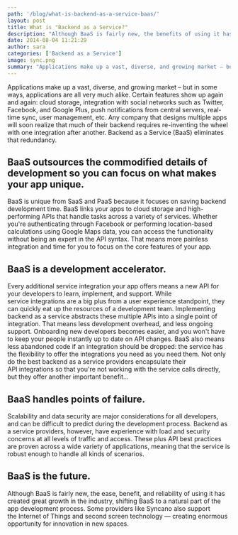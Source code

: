 ```yaml
---
path: '/blog/what-is-backend-as-a-service-baas/'
layout: post
title: What is "Backend as a Service?"
description: "Although BaaS is fairly new, the benefits of using it has created great growth in the industry, shifting BaaS to a natural part of the app development process."
date: 2014-08-04 11:21:29
author: sara
categories: ['Backend as a Service']
image: sync.png
summary: "Applications make up a vast, diverse, and growing market – but in some ways, applications are all very much alike. Certain features show up again and again: cloud storage, integration with social networks such as Twitter, Facebook, and Google Plus, push notifications from central servers, real-time sync, user management, etc. Any company that designs multiple apps will soon realize that much of their backend requires re-inventing the wheel with one integration after another. Backend as a Service (BaaS) eliminates that redundancy."
---
```

Applications make up a vast, diverse, and growing market – but in some ways, applications are all very much alike. Certain features show up again and again: cloud storage, integration with social networks such as Twitter, Facebook, and Google Plus, push notifications from central servers, real-time sync, user management, etc. Any company that designs multiple apps will soon realize that much of their backend requires re-inventing the wheel with one integration after another. Backend as a Service (BaaS) eliminates that redundancy.
<h2>BaaS outsources the commodified details of development so you can focus on what makes your app unique.</h2>
BaaS is unique from SaaS and PaaS because it focuses on saving backend development time. BaaS links your apps to cloud storage and high-performing APIs that handle tasks across a variety of services. Whether you're authenticating through Facebook or performing location-based calculations using Google Maps data, you can access the functionality without being an expert in the API syntax. That means more painless integration and time for you to focus on the core features of your app.
<h2>BaaS is a development accelerator.</h2>
Every additional service integration your app offers means a new API for your developers to learn, implement, and support. While service integrations are a big plus from a user experience standpoint, they can quickly eat up the resources of a development team. Implementing backend as a service abstracts these multiple APIs into a single point of integration. That means less development overhead, and less ongoing support. Onboarding new developers becomes easier, and you won't have to keep your people instantly up to date on API changes. BaaS also means less abandoned code if an integration should be dropped: the service has the flexibility to offer the integrations you need as you need them. Not only do the best backend as a service providers encapsulate their API integrations so that you're not working with the service calls directly, but they offer another important benefit...
<h2>BaaS handles points of failure.</h2>
Scalability and data security are major considerations for all developers, and can be difficult to predict during the development process. Backend as a service providers, however, have experience with load and security concerns at all levels of traffic and access. These plus API best practices are proven across a wide variety of applications, meaning that the service is robust enough to handle all kinds of scenarios.
<h2>BaaS is the future.</h2>
Although BaaS is fairly new, the ease, benefit, and reliability of using it has created great growth in the industry, shifting BaaS to a natural part of the app development process. Some providers like Syncano also support the Internet of Things and second screen technology — creating enormous opportunity for innovation in new spaces.